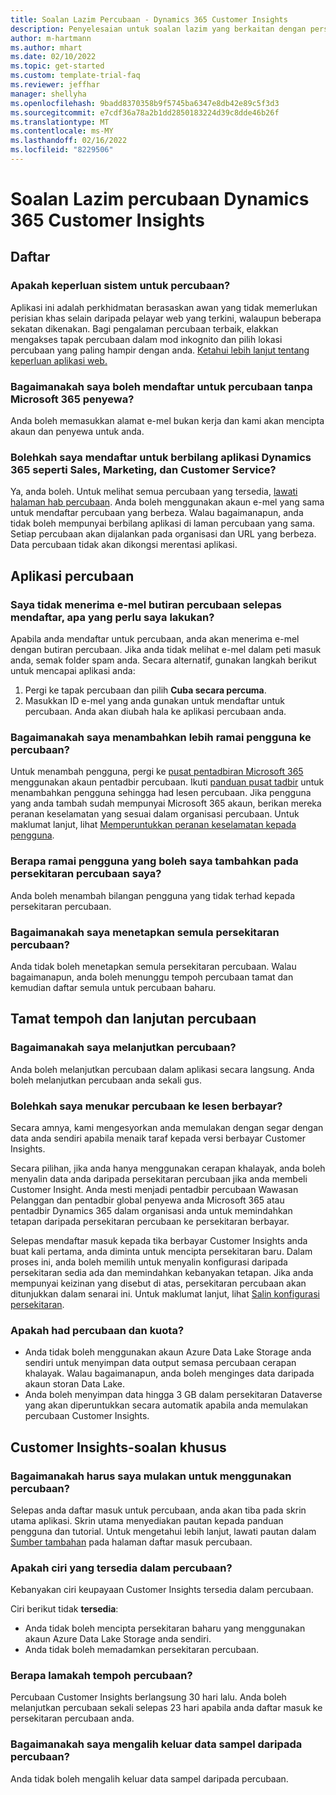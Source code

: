 ```yaml
---
title: Soalan Lazim Percubaan - Dynamics 365 Customer Insights
description: Penyelesaian untuk soalan lazim yang berkaitan dengan persediaan dan pengurusan percubaan Customer Insights. Ketahui cara menyelesaikan isu platform dan isu khusus aplikasi.
author: m-hartmann
ms.author: mhart
ms.date: 02/10/2022
ms.topic: get-started
ms.custom: template-trial-faq
ms.reviewer: jeffhar
manager: shellyha
ms.openlocfilehash: 9badd8370358b9f5745ba6347e8db42e89c5f3d3
ms.sourcegitcommit: e7cdf36a78a2b1dd2850183224d39c8dde46b26f
ms.translationtype: MT
ms.contentlocale: ms-MY
ms.lasthandoff: 02/16/2022
ms.locfileid: "8229506"
---
```

# <a name="dynamics-365-customer-insights-trial-faq"></a>Soalan Lazim percubaan Dynamics 365 Customer Insights

## <a name="sign-up"></a>Daftar

### <a name="what-are-the-system-requirements-for-the-trial"></a>Apakah keperluan sistem untuk percubaan?

Aplikasi ini adalah perkhidmatan berasaskan awan yang tidak memerlukan perisian khas selain daripada pelayar web yang terkini, walaupun beberapa sekatan dikenakan. Bagi pengalaman percubaan terbaik, elakkan mengakses tapak percubaan dalam mod inkognito dan pilih lokasi percubaan yang paling hampir dengan anda. [Ketahui lebih lanjut tentang keperluan aplikasi web.](/power-platform/admin/web-application-requirements)

### <a name="how-do-i-sign-up-for-the-trial-without-a-microsoft-365-tenant"></a>Bagaimanakah saya boleh mendaftar untuk percubaan tanpa Microsoft 365 penyewa?

Anda boleh memasukkan alamat e-mel bukan kerja dan kami akan mencipta akaun dan penyewa untuk anda.

### <a name="can-i-sign-up-for-multiple-dynamics-365-apps-such-as-sales-marketing-and-customer-service"></a>Bolehkah saya mendaftar untuk berbilang aplikasi Dynamics 365 seperti Sales, Marketing, dan Customer Service?

Ya, anda boleh. Untuk melihat semua percubaan yang tersedia, [lawati halaman hab percubaan](https://dynamics.microsoft.com/dynamics-365-free-trial). Anda boleh menggunakan akaun e-mel yang sama untuk mendaftar percubaan yang berbeza. Walau bagaimanapun, anda tidak boleh mempunyai berbilang aplikasi di laman percubaan yang sama. Setiap percubaan akan dijalankan pada organisasi dan URL yang berbeza. Data percubaan tidak akan dikongsi merentasi aplikasi.

## <a name="trial-app"></a>Aplikasi percubaan

### <a name="i-didnt-receive-the-trial-details-email-after-signing-up-what-should-i-do"></a>Saya tidak menerima e-mel butiran percubaan selepas mendaftar, apa yang perlu saya lakukan?

Apabila anda mendaftar untuk percubaan, anda akan menerima e-mel dengan butiran percubaan. Jika anda tidak melihat e-mel dalam peti masuk anda, semak folder spam anda. Secara alternatif, gunakan langkah berikut untuk mencapai aplikasi anda:

1. Pergi ke tapak percubaan dan pilih **Cuba secara percuma**.
1. Masukkan ID e-mel yang anda gunakan untuk mendaftar untuk percubaan. Anda akan diubah hala ke aplikasi percubaan anda.

### <a name="how-do-i-add-more-users-to-a-trial"></a>Bagaimanakah saya menambahkan lebih ramai pengguna ke percubaan?

Untuk menambah pengguna, pergi ke [pusat pentadbiran Microsoft 365](https://admin.microsoft.com) menggunakan akaun pentadbir percubaan. Ikuti [panduan pusat tadbir](/microsoft-365/admin/add-users/add-users) untuk menambahkan pengguna sehingga had lesen percubaan. Jika pengguna yang anda tambah sudah mempunyai Microsoft 365 akaun, berikan mereka peranan keselamatan yang sesuai dalam organisasi percubaan. Untuk maklumat lanjut, lihat [Memperuntukkan peranan keselamatan kepada pengguna](/power-platform/admin/create-users-assign-online-security-roles#assign-a-security-role-to-a-user).

### <a name="how-many-users-can-i-add-to-my-trial-environment"></a>Berapa ramai pengguna yang boleh saya tambahkan pada persekitaran percubaan saya?

Anda boleh menambah bilangan pengguna yang tidak terhad kepada persekitaran percubaan.

### <a name="how-do-i-reset-the-trial-environment"></a>Bagaimanakah saya menetapkan semula persekitaran percubaan?

Anda tidak boleh menetapkan semula persekitaran percubaan. Walau bagaimanapun, anda boleh menunggu tempoh percubaan tamat dan kemudian daftar semula untuk percubaan baharu.

## <a name="trial-expiration-and-extension"></a>Tamat tempoh dan lanjutan percubaan

### <a name="how-do-i-extend-the-trial"></a>Bagaimanakah saya melanjutkan percubaan?

Anda boleh melanjutkan percubaan dalam aplikasi secara langsung. Anda boleh melanjutkan percubaan anda sekali gus.

### <a name="can-i-convert-the-trial-to-a-paid-license"></a>Bolehkah saya menukar percubaan ke lesen berbayar?

Secara amnya, kami mengesyorkan anda memulakan dengan segar dengan data anda sendiri apabila menaik taraf kepada versi berbayar Customer Insights. 

Secara pilihan, jika anda hanya menggunakan cerapan khalayak, anda boleh menyalin data anda daripada persekitaran percubaan jika anda membeli Customer Insight. Anda mesti menjadi pentadbir percubaan Wawasan Pelanggan dan pentadbir global penyewa anda Microsoft 365 atau pentadbir Dynamics 365 dalam organisasi anda untuk memindahkan tetapan daripada persekitaran percubaan ke persekitaran berbayar. 

Selepas mendaftar masuk kepada tika berbayar Customer Insights anda buat kali pertama, anda diminta untuk mencipta persekitaran baru. Dalam proses ini, anda boleh memilih untuk menyalin konfigurasi daripada persekitaran sedia ada dan memindahkan kebanyakan tetapan. Jika anda mempunyai keizinan yang disebut di atas, persekitaran percubaan akan ditunjukkan dalam senarai ini. Untuk maklumat lanjut, lihat [Salin konfigurasi persekitaran](audience-insights/manage-environments.md#copy-the-environment-configuration).

### <a name="what-are-the-trial-limits-and-quotas"></a>Apakah had percubaan dan kuota?

- Anda tidak boleh menggunakan akaun Azure Data Lake Storage anda sendiri untuk menyimpan data output semasa percubaan cerapan khalayak. Walau bagaimanapun, anda boleh menginges data daripada akaun storan Data Lake.
- Anda boleh menyimpan data hingga 3 GB dalam persekitaran Dataverse yang akan diperuntukkan secara automatik apabila anda memulakan percubaan Customer Insights.

## <a name="customer-insights-specific-questions"></a>Customer Insights-soalan khusus

### <a name="how-do-i-start-using-the-trial"></a>Bagaimanakah harus saya mulakan untuk menggunakan percubaan?

Selepas anda daftar masuk untuk percubaan, anda akan tiba pada skrin utama aplikasi. Skrin utama menyediakan pautan kepada panduan pengguna dan tutorial. Untuk mengetahui lebih lanjut, lawati pautan dalam [Sumber tambahan](trial-signup.md#additional-resources) pada halaman daftar masuk percubaan.

### <a name="what-features-are-available-in-the-trial"></a>Apakah ciri yang tersedia dalam percubaan?

Kebanyakan ciri keupayaan Customer Insights tersedia dalam percubaan.

Ciri berikut tidak **tersedia**: 
- Anda tidak boleh mencipta persekitaran baharu yang menggunakan akaun Azure Data Lake Storage anda sendiri.
- Anda tidak boleh memadamkan persekitaran percubaan. 

### <a name="how-long-does-the-trial-last"></a>Berapa lamakah tempoh percubaan?

Percubaan Customer Insights berlangsung 30 hari lalu. Anda boleh melanjutkan percubaan sekali selepas 23 hari apabila anda daftar masuk ke persekitaran percubaan anda.

### <a name="how-do-i-remove-sample-data-from-the-trial"></a>Bagaimanakah saya mengalih keluar data sampel daripada percubaan?

Anda tidak boleh mengalih keluar data sampel daripada percubaan.
